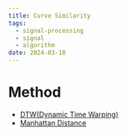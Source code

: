 ```yaml
---
title: Curve Similarity
tags:
  - signal-processing
  - signal
  - algorithm
date: 2024-03-18
---
```


# Method

* [DTW(Dynamic Time Warping)](computer_sci/deep_learning_and_machine_learning/Trick/DTW.md)
* [Manhattan Distance](signal/signal_processing/algorithm/curve_similarity/manhattan_distance.md)